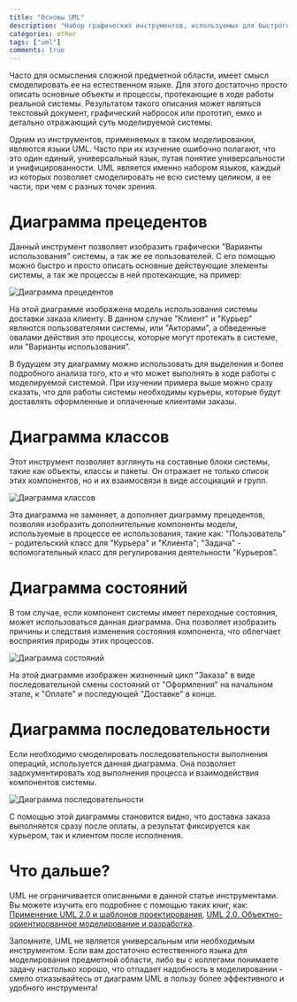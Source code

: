 ```yaml
---
title: "Основы UML"
description: "Набор графических инструментов, используемых для быстрого и емкого моделирования предметной области..."
categories: other
tags: ["uml"]
comments: true
---
```

Часто для осмысления сложной предметной области, имеет смысл смоделировать ее на естественном языке. Для этого достаточно просто описать основные объекты и процессы, протекающие в ходе работы реальной системы. Результатом такого описания может являться текстовый документ, графический набросок или прототип, емко и детально отражающий суть моделируемой системы.

Одним из инструментов, применяемых в таком моделировании, являются языки UML. Часто при их изучение ошибочно полагают, что это один единый, универсальный язык, путая понятие универсальности и унифицированности. UML является именно набором языков, каждый из которых позволяет смоделировать не всю систему целиком, а ее части, при чем с разных точек зрения.

# Диаграмма прецедентов

Данный инструмент позволяет изобразить графически "Варианты использования" системы, а так же ее пользователей. С его помощью можно быстро и просто описать основные действующие элементы системы, а так же процессы в ней протекающие, на пример:

![Диаграмма прецедентов](http://www.plantuml.com/plantuml/png/kp3hmkuBEovilR3tOfE2Rb5cUaQ9hfs2neLv5rikxBlOS64FK1ee2LAYS67xXGqNTW4naDRake2YCoM_F0-YyS9-eFY6YqqNDc1ekDXyiU5YpuMj5nkGhPe2jAWHfFx29f1YL5q0 "Диаграмма прецедентов")

На этой диаграмме изображена модель использования системы доставки заказа клиенту. В данном случае "Клиент" и "Курьер" являются пользователями системы, или "Акторами", а обведенные овалами действия это процессы, которые могут протекать в системе, или "Варианты использования".

В будущем эту диаграмму можно использовать для выделения и более подробного анализа того, кто и что может выполнять в ходе работы с моделируемой системой. При изучении примера выше можно сразу сказать, что для работы системы необходимы курьеры, которые будут доставлять оформленные и оплаченные клиентами заказы.

# Диаграмма классов

Этот инструмент позволяет взглянуть на составные блоки системы, такие как объекты, классы и пакеты. Он отражает не только список этих компонентов, но и их взаимосвязи в виде ассоциаций и групп.

![Диаграмма классов](http://www.plantuml.com/plantuml/png/kp3hmkuBEovilR3tOfE2Raf-UPwkdSA5wHSsNDW5nDkvBiows7onuMBFXQqN6r3bjrpOSB7zmWOkP8u2YcO5AmMWnBwBZHURWDnD844ke8785fOMwDO0jSo_iE_2Rg0bsu7q9g1HJK1v81_DTloA0G00 "Диаграмма классов")

Эта диаграмма не заменяет, а дополняет диаграмму прецедентов, позволяя изобразить дополнительные компоненты модели, используемые в процессе ее использования, такие как: "Пользователь" - родительский класс для "Курьера" и "Клиента"; "Задача" - вспомогательный класс для регулирования деятельности "Курьеров".

# Диаграмма состояний

В том случае, если компонент системы имеет переходные состояния, может использоваться данная диаграмма. Она позволяет изобразить причины и следствия изменения состояния компонента, что облегчает восприятия природы этих процессов.

![Диаграмма состояний](http://www.plantuml.com/plantuml/png/YzQALT1DoI_FqxLJk33lOik5VHSRBkoviFl2rWjxkT0557IBCjCpIi1AB-m7Ycsus0uMjrAui0ygq7HX0nUQB4BN5A1fZI0b5pP1JGJgt88ak0ka6rCLp8NHMh40 "Диаграмма состояний")

На этой диаграмме изображен жизненный цикл "Заказа" в виде последовательной смены состояний от "Оформления" на начальном этапе, к "Оплате" и последующей "Доставке" в конце.

# Диаграмма последовательности

Если необходимо смоделировать последовательности выполнения операций, используется данная диаграмма. Она позволяет задокументировать ход выполнения процесса и взаимодействия компонентов системы.

![Диаграмма последовательности](http://www.plantuml.com/plantuml/png/ZK_B2S904Brl5TE03NWGKei52681IJnuY1LuiOKbRCnYC6dXJKU-MKLMZU0XX7d_BTQxpLPmme283ZUjNV64TA-b7j5fwN9U5Yl1MKlU0qPS33LEbi9p8kYrXXVqyBZouz_D6YmeQs60LXJq27Gz92c4fnuGtPiucRDLR0yOjR9kj5RyhV-nEWsbiA5tflI_fqy40WDQQoCLNkJ7hdW7 "Диаграмма последовательности")

С помощью этой диаграммы становится видно, что доставка заказа выполняется сразу после оплаты, а результат фиксируется как курьером, так и клиентом после исполнения.

# Что дальше?

UML не ограничивается описанными в данной статье инструментами. Вы можете изучить его подробнее с помощью таких книг, как: [Применение UML 2.0 и шаблонов проектирования](http://www.ozon.ru/context/detail/id/3105480/), [UML 2.0. Объектно-ориентированное моделирование и разработка](http://www.ozon.ru/context/detail/id/34985599/).

Запомните, UML не является универсальным или необходимым инструментом. Если вам достаточно естественного языка для моделирования предметной области, либо вы с коллегами понимаете задачу настолько хорошо, что отпадает надобность в моделировании - смело отказывайтесь от диаграмм UML в пользу более эффективного и удобного инструмента!
